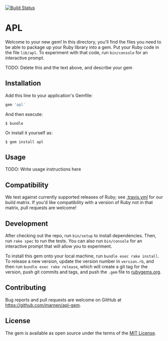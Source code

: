 [![Build Status](https://travis-ci.org/marnen/apl-gem.svg?branch=master)](https://travis-ci.org/marnen/apl-gem)

# APL

Welcome to your new gem! In this directory, you'll find the files you need to be able to package up your Ruby library into a gem. Put your Ruby code in the file `lib/apl`. To experiment with that code, run `bin/console` for an interactive prompt.

TODO: Delete this and the text above, and describe your gem

## Installation

Add this line to your application's Gemfile:

```ruby
gem 'apl'
```

And then execute:

    $ bundle

Or install it yourself as:

    $ gem install apl

## Usage

TODO: Write usage instructions here

## Compatibility

We test against currently supported releases of Ruby; see [.travis.yml](./.travis.yml) for our build matrix. If you'd like compatibility with a version of Ruby not in that matrix, pull requests are welcome!

## Development

After checking out the repo, run `bin/setup` to install dependencies. Then, run `rake spec` to run the tests. You can also run `bin/console` for an interactive prompt that will allow you to experiment.

To install this gem onto your local machine, run `bundle exec rake install`. To release a new version, update the version number in `version.rb`, and then run `bundle exec rake release`, which will create a git tag for the version, push git commits and tags, and push the `.gem` file to [rubygems.org](https://rubygems.org).

## Contributing

Bug reports and pull requests are welcome on GitHub at https://github.com/marnen/apl-gem.

## License

The gem is available as open source under the terms of the [MIT License](http://opensource.org/licenses/MIT).
